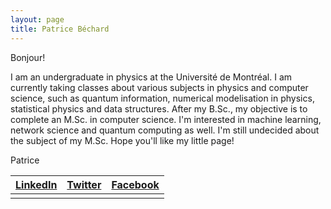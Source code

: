 ```yaml
---
layout: page
title: Patrice Béchard
---
```


Bonjour!

I am an undergraduate in physics at the Université de Montréal. I am currently taking classes about various subjects in physics and computer science, such as quantum information, numerical modelisation in physics, statistical physics and data structures. After my B.Sc., my objective is to complete an M.Sc. in computer science. I'm interested in machine learning, network science and quantum computing as well. I'm still undecided about the subject of my M.Sc. Hope you'll like my little page!

Patrice


|[LinkedIn](https://www.linkedin.com/in/patrice-b%C3%A9chard-9a7b76a3?trk=nav_responsive_tab_profile_pic)|[Twitter](https://twitter.com/patricebechard)|[Facebook](https://www.facebook.com/patrice.bechard)|
|:------------------------------------------------------------------------------------------------------:|:-------------------------------------------:|:--------------------------------------------------:|
|                                                                                                        |                                             |                                                    |
